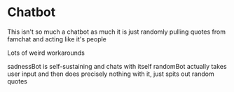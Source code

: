# Chatbot
This isn't so much a chatbot as much it is just randomly pulling quotes from famchat and acting like it's people

Lots of weird workarounds

sadnessBot is self-sustaining and chats with itself
randomBot actually takes user input and then does precisely nothing with it, just spits out random quotes
